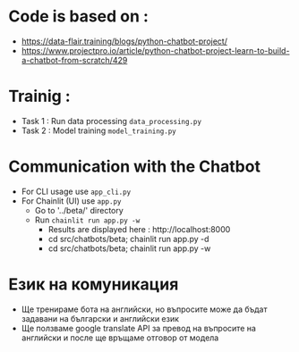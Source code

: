 # Code is based on :
- https://data-flair.training/blogs/python-chatbot-project/
- https://www.projectpro.io/article/python-chatbot-project-learn-to-build-a-chatbot-from-scratch/429

# Trainig : 
- Task 1 : Run data processing ```data_processing.py```
- Task 2 : Model training ```model_training.py```

# Communication with the Chatbot
- For CLI usage use ```app_cli.py```
- For Chainlit (UI) use ```app.py```
  - Go to '../beta/' directory
  - Run ```chainlit run app.py -w```
      - Results are displayed here : http://localhost:8000
      - cd src/chatbots/beta; chainlit run app.py -d 
      - cd src/chatbots/beta; chainlit run app.py -w

# Език на комуникация
- Ще тренираме бота на английски, но въпросите може да бъдат задавани на български и английски език
- Ще ползваме google translate API за превод на въпросите на английски и после ще връщаме отговор от модела
